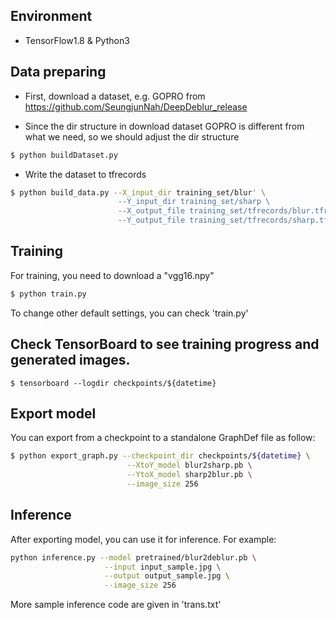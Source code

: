 ## Environment

* TensorFlow1.8 & Python3

## Data preparing

* First, download a dataset, e.g. GOPRO from https://github.com/SeungjunNah/DeepDeblur_release

* Since the dir structure in download dataset GOPRO is different from what we need, so we should adjust the dir structure
```bash
$ python buildDataset.py 
```

* Write the dataset to tfrecords
```bash
$ python build_data.py --X_input_dir training_set/blur' \
						--Y_input_dir training_set/sharp \
						--X_output_file training_set/tfrecords/blur.tfrecords \
						--Y_output_file training_set/tfrecords/sharp.tfrecords
```

## Training
For training, you need to download a "vgg16.npy"
```bash
$ python train.py  
```
To change other default settings, you can check 'train.py'


## Check TensorBoard to see training progress and generated images.
```
$ tensorboard --logdir checkpoints/${datetime}
```

## Export model
You can export from a checkpoint to a standalone GraphDef file as follow:

```bash
$ python export_graph.py --checkpoint_dir checkpoints/${datetime} \
                          --XtoY_model blur2sharp.pb \
                          --YtoX_model sharp2blur.pb \
                          --image_size 256
```

## Inference
After exporting model, you can use it for inference. For example:
```bash
python inference.py --model pretrained/blur2deblur.pb \
                     --input input_sample.jpg \
                     --output output_sample.jpg \
                     --image_size 256
```
More sample inference code are given in 'trans.txt' 

